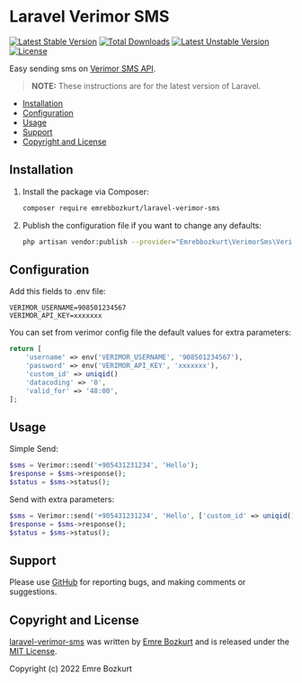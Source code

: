# Laravel Verimor SMS

[![Latest Stable Version](http://poser.pugx.org/emrebbozkurt/laravel-verimor-sms/v)](https://packagist.org/packages/emrebbozkurt/laravel-verimor-sms)
[![Total Downloads](http://poser.pugx.org/emrebbozkurt/laravel-verimor-sms/downloads)](https://packagist.org/packages/emrebbozkurt/laravel-verimor-sms)
[![Latest Unstable Version](http://poser.pugx.org/emrebbozkurt/laravel-verimor-sms/v/unstable)](https://packagist.org/packages/emrebbozkurt/laravel-verimor-sms)
[![License](http://poser.pugx.org/emrebbozkurt/laravel-verimor-sms/license)](https://packagist.org/packages/emrebbozkurt/laravel-verimor-sms)

Easy sending sms on [Verimor SMS API](https://github.com/verimor/SMS-API/).

> **NOTE:** These instructions are for the latest version of Laravel.

* [Installation](#installation)
* [Configuration](#configuration)
* [Usage](#usage)
* [Support](#support)
* [Copyright and License](#copyright-and-license)

## Installation

1. Install the package via Composer:

    ```bash
    composer require emrebbozkurt/laravel-verimor-sms
    ```

2. Publish the configuration file if you want to change any defaults:

    ```bash
    php artisan vendor:publish --provider="Emrebbozkurt\VerimorSms\VerimorServiceProvider"
    ```

## Configuration

Add this fields to .env file:

```
VERIMOR_USERNAME=908501234567
VERIMOR_API_KEY=xxxxxxx
```

You can set from verimor config file the default values for extra parameters:

```php
return [
    'username' => env('VERIMOR_USERNAME', '908501234567'),
    'password' => env('VERIMOR_API_KEY', 'xxxxxxx'),
    'custom_id' => uniqid()
    'datacoding' => '0',
    'valid_for' => '48:00',
];
```

## Usage

Simple Send:

```php
$sms = Verimor::send('+905431231234', 'Hello');
$response = $sms->response();
$status = $sms->status();
```

Send with extra parameters:

```php
$sms = Verimor::send('+905431231234', 'Hello', ['custom_id' => uniqid(), 'datacoding' => '0', 'valid_for' => '48:00']);
$response = $sms->response();
$status = $sms->status();
```

## Support

Please use [GitHub](https://github.com/emrebbozkurt/laravel-verimor-sms) for reporting bugs,
and making comments or suggestions.

## Copyright and License

[laravel-verimor-sms](https://github.com/emrebbozkurt/laravel-verimor-sms)
was written by [Emre Bozkurt](https://emrebbozkurt.github.io) and is released under the
[MIT License](LICENSE.md).

Copyright (c) 2022 Emre Bozkurt
